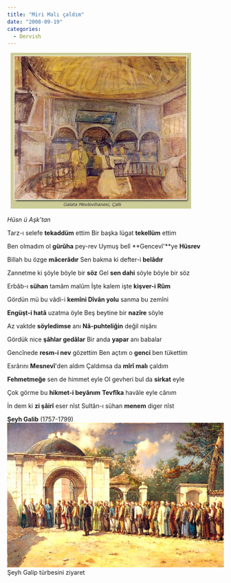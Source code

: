```yaml
---
title: "Miri Malı çaldım"
date: "2008-09-19"
categories: 
  - Dervish
---
```


[](../uploads/2008/09/galip.jpg "galip.jpg")  [![galata_me__.jpg](../uploads/2008/09/galata_me__.jpg)](../uploads/2008/09/galata_me__.jpg "galata_me__.jpg")  

_Hüsn ü Aşk'tan_ 

Tarz-ı selefe **tekaddüm** ettim Bir başka lügat **tekellüm** ettim

Ben olmadım ol **gürûha** pey-rev Uymuş belî **Gencevî'**ye **Hüsrev**

Billah bu özge **mâcerâdır** Sen bakma ki defter-i **belâdır**

Zannetme ki şöyle böyle bir **söz** Gel **sen dahi** söyle böyle bir söz

Erbâb-ı **sühan** tamâm malûm İşte kalem işte **kişver-i Rûm**

Gördün mü bu vâdi-i **kemîni Dîvân yolu** sanma bu zemîni

**Engüşt-i hatâ** uzatma öyle Beş beytine bir **nazîre** söyle

Az vaktde **söyledimse** anı **Nâ-puhteliğin** değil nişânı

Gördük nice **şâhlar gedâlar** Bir anda **yapar** anı babalar

Gencînede **resm-i nev** gözettim Ben açtım o **genci** ben tükettim

Esrârını **Mesnevî**'den aldım Çaldımsa da **mîrî malı** çaldım

**Fehmetmeğe** sen de himmet eyle Ol gevheri bul da **sirkat** eyle

Çok görme bu **hikmet-i beyânım** **Tevfîka** havâle eyle cânım

İn dem ki **zi şâirî** eser nîst Sultân-ı sühan **menem** diger nîst 

**Şeyh Galib** (1757-1799)   [![mart_h7_1.jpg](../uploads/2008/09/mart_h7_1.jpg)](../uploads/2008/09/mart_h7_1.jpg "mart_h7_1.jpg") Şeyh Galip türbesini ziyaret
